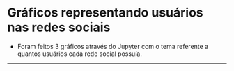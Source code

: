 # Gráficos representando usuários nas redes sociais
- Foram feitos 3 gráficos através do Jupyter com o tema referente a quantos usuários cada rede social possuía. 

---
